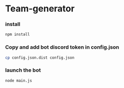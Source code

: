 # Team-generator

### install 

```bash
npm install
```

### Copy and add bot discord token in config.json

```bash
cp config.json.dist config.json
```

### launch the bot

```bash
node main.js
```
